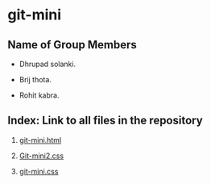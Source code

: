 # git-mini
## Name of Group Members

- Dhrupad solanki.

- Brij thota. 

- Rohit kabra. 

## Index: Link to all files in the repository

1. [git-mini.html](https://github.com/dhrupad09/git-mini/blob/master/git-mini.html)

2. [Git-mini2.css](https://github.com/rohitkabra13/git-mini/blob/patch-3/git-mini2.css)

3. [git-mini.css](https://github.com/dhrupad09/git-mini/blob/master/git-mini.css)



